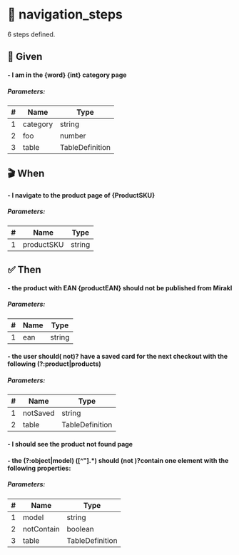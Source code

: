 # 📗 navigation_steps


6 steps defined.

## 📍 Given

#### - I am in the {word} {int} category page

##### Parameters:

 | # | Name | Type | 
 | --- | --- | --- | 
 | 1 | category | string
2 | foo | number
3 | table | TableDefinition | 

## 🎬 When

#### - I navigate to the product page of {ProductSKU}

##### Parameters:

 | # | Name | Type | 
 | --- | --- | --- | 
 | 1 | productSKU | string | 

## ✅ Then

#### - the product with EAN {productEAN} should not be published from Mirakl

##### Parameters:

 | # | Name | Type | 
 | --- | --- | --- | 
 | 1 | ean | string | 

#### - the user should( not)? have a saved card for the next checkout with the following (?:product|products)

##### Parameters:

 | # | Name | Type | 
 | --- | --- | --- | 
 | 1 | notSaved | string
2 | table | TableDefinition | 

#### - I should see the product not found page

#### - the (?:object|model) ([^"].*) should (not )?contain one element with the following properties:

##### Parameters:

 | # | Name | Type | 
 | --- | --- | --- | 
 | 1 | model | string
2 | notContain | boolean
3 | table | TableDefinition | 
